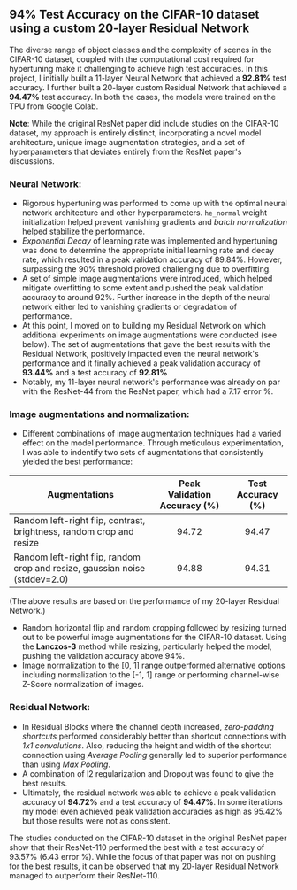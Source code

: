 ## 94% Test Accuracy on the CIFAR-10 dataset using a custom 20-layer Residual Network

The diverse range of object classes and the complexity of scenes in the CIFAR-10 dataset, coupled with the computational cost required for hypertuning make it challenging to achieve high test accuracies. In this project, I initially built a 11-layer Neural Network that achieved a **92.81%** test accuracy. I further built a 20-layer custom Residual Network that achieved a **94.47%** test accuracy. In both the cases, the models were trained on the TPU from Google Colab. 

**Note**:
While the original ResNet paper did include studies on the CIFAR-10 dataset, my approach is entirely distinct, incorporating a novel model architecture, unique image augmentation strategies, and a set of hyperparameters that deviates entirely from the ResNet paper's discussions.

### Neural Network:
- Rigorous hypertuning was performed to come up with the optimal neural network architecture and other hyperparameters. `he_normal` weight initialization helped prevent vanishing gradients and *batch normalization* helped stabilize the performance.
- *Exponential Decay* of learning rate was implemented and hypertuning was done to determine the appropriate initial learning rate and decay rate, which resulted in a peak validation accuracy of 89.84%. However, surpassing the 90% threshold proved challenging due to overfitting.
- A set of simple image augmentations were introduced, which helped mitigate overfitting to some extent and pushed the peak validation accuracy to around 92%. Further increase in the depth of the neural network either led to vanishing gradients or degradation of performance.
- At this point, I moved on to building my Residual Network on which additional experiments on image augmentations were conducted (see below). The set of augmentations that gave the best results with the Residual Network, positively impacted even the neural network's performance and it finally achieved a peak validation accuracy of **93.44%** and a test accuracy of **92.81%**
- Notably, my 11-layer neural network's performance was already on par with the ResNet-44 from the ResNet paper, which had a 7.17 error %.

### Image augmentations and normalization:
- Different combinations of image augmentation techniques had a varied effect on the model performance. Through meticulous experimentation, I was able to indentify two sets of augmentations that consistently yielded the best performance:

| Augmentations | Peak Validation Accuracy (%) | Test Accuracy (%) |
|---------------|:----------------------------:|:-----------------:|
| Random left-right flip, contrast, brightness, random crop and resize | 94.72 | 94.47 |
| Random left-right flip, random crop and resize, gaussian noise (stddev=2.0)| 94.88 | 94.31|

(The above results are based on the performance of my 20-layer Residual Network.)

- Random horizontal flip and random cropping followed by resizing turned out to be powerful image augmentations for the CIFAR-10 dataset. Using the **Lanczos-3** method while resizing, particularly helped the model, pushing the validation accuracy above 94%.
- Image normalization to the [0, 1] range outperformed alternative options including normalization to the [-1, 1] range or performing channel-wise Z-Score normalization of images.

### Residual Network:
- In Residual Blocks where the channel depth increased, *zero-padding shortcuts* performed considerably better than shortcut connections with *1x1 convolutions*. Also, reducing the height and width of the shortcut connection using *Average Pooling* generally led to superior performance than using *Max Pooling*.
- A combination of l2 regularization and Dropout was found to give the best results.
- Ultimately, the residual network was able to achieve a peak validation accuracy of **94.72%** and a test accuracy of **94.47%**. In some iterations my model even achieved peak validation accuracies as high as 95.42% but those results were not as consistent.

The studies conducted on the CIFAR-10 dataset in the original ResNet paper show that their ResNet-110 performed the best with a test accuracy of 93.57% (6.43 error %). While the focus of that paper was not on pushing for the best results, it can be observed that my 20-layer Residual Network managed to outperform their ResNet-110.
